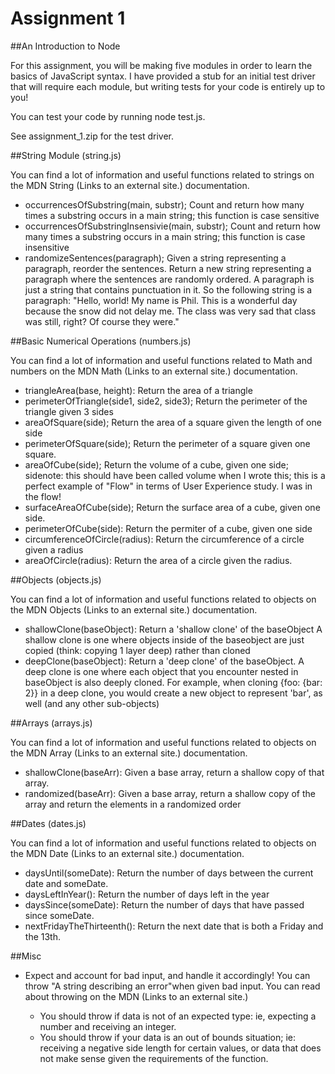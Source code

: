 # Assignment 1
##An Introduction to Node

For this assignment, you will be making five modules in order to learn the basics of JavaScript syntax. I have provided a stub for an initial test driver that will require each module, but writing tests for your code is entirely up to you!

You can test your code by running node test.js.

See assignment_1.zip for the test driver.

##String Module (string.js)

You can find a lot of information and useful functions related to strings on the MDN String (Links to an external site.) documentation.

- occurrencesOfSubstring(main, substr); Count and return how many times a substring occurs in a main string; this function is case sensitive
- occurrencesOfSubstringInsensivie(main, substr); Count and return how many times a substring occurs in a main string; this function is case insensitive
- randomizeSentences(paragraph); Given a string representing a paragraph, reorder the sentences. Return a new string representing a paragraph where the sentences are randomly ordered. A paragraph is just a string that contains punctuation in it. So the following string is a paragraph: "Hello, world! My name is Phil. This is a wonderful day because the snow did not delay me. The class was very sad that class was still, right? Of course they were."

##Basic Numerical Operations (numbers.js)

You can find a lot of information and useful functions related to Math and numbers on the MDN Math (Links to an external site.) documentation.

- triangleArea(base, height): Return the area of a triangle
- perimeterOfTriangle(side1, side2, side3); Return the perimeter of the triangle given 3 sides
- areaOfSquare(side); Return the area of a square given the length of one side
- perimeterOfSquare(side); Return the perimeter of a square given one square.
- areaOfCube(side); Return the volume of a cube, given one side; sidenote: this should have been called volume when I wrote this; this is a perfect example of "Flow" in terms of User Experience study. I was in the flow!
- surfaceAreaOfCube(side); Return the surface area of a cube, given one side.
- perimeterOfCube(side): Return the permiter of a cube, given one side
- circumferenceOfCircle(radius): Return the circumference of a circle given a radius
- areaOfCircle(radius): Return the area of a circle given the radius.

##Objects (objects.js)

You can find a lot of information and useful functions related to objects on the MDN Objects (Links to an external site.) documentation.

- shallowClone(baseObject): Return a 'shallow clone' of the baseObject A shallow clone is one where objects inside of the baseobject are just copied (think: copying 1 layer deep) rather than cloned
- deepClone(baseObject): Return a 'deep clone' of the baseObject. A deep clone is one where each object that you encounter nested in baseObject is also deeply cloned. For example, when cloning {foo: {bar: 2}} in a deep clone, you would create a new object to represent 'bar', as well (and any other sub-objects)

##Arrays (arrays.js)

You can find a lot of information and useful functions related to objects on the MDN Array (Links to an external site.) documentation.

- shallowClone(baseArr): Given a base array, return a shallow copy of that array.
- randomized(baseArr): Given a base array, return a shallow copy of the array and return the elements in a randomized order

##Dates (dates.js)

You can find a lot of information and useful functions related to objects on the MDN Date (Links to an external site.) documentation.

- daysUntil(someDate): Return the number of days between the current date and someDate.
- daysLeftInYear(): Return the number of days left in the year
- daysSince(someDate): Return the number of days that have passed since someDate.
- nextFridayTheThirteenth(): Return the next date that is both a Friday and the 13th.

##Misc

- Expect and account for bad input, and handle it accordingly! You can throw "A string describing an error"when given bad input. You can read about throwing on the MDN (Links to an external site.)

    - You should throw if data is not of an expected type: ie, expecting a number and receiving an integer.
    - You should throw if your data is an out of bounds situation; ie: receiving a negative side length for certain values, or data that does not make sense given the requirements of the function.
